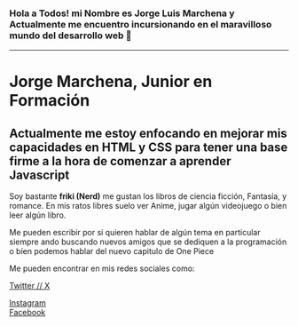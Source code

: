 ### Hola a Todos! mi Nombre es Jorge Luis Marchena y Actualmente me encuentro incursionando  en el maravilloso mundo del desarrollo web 👋
<hr>
<head>
<link href="style.css" rel="stylesheet">
<h1>Jorge Marchena, Junior en Formación </h1>
</head>

<h2>Actualmente me estoy enfocando en mejorar mis capacidades en HTML y CSS para tener una base firme a la hora de comenzar a aprender  Javascript </h2>

<p>Soy bastante <b>friki (Nerd)</b> me gustan los libros de ciencia  ficción, Fantasía, y romance. En mis ratos libres suelo ver Anime, jugar algún videojuego o bien leer algún libro.</p>

<p>Me pueden escribir por si quieren hablar de algún tema en particular siempre ando buscando nuevos amigos que se dediquen a la programación o bíen podemos hablar del nuevo capitulo de One Piece</p>

Me pueden encontrar en mis redes sociales como:

<div class="buttons"> 

<a class="linksm" href="https://twitter.com/Jorge_Etdark"> Twitter // X </a>
</br> 
</div>
<div class="buttons"> 
<a class="linksm" href="https://www.instagram.com/jorge_etdark/?hl=es"> Instagram</a>
</br>
</div>
<div class="buttons"> 
<a class="linksm" href="https://www.facebook.com/jorgeluis.marchenadiaz.1"> Facebook</a>
</br>
</div>

